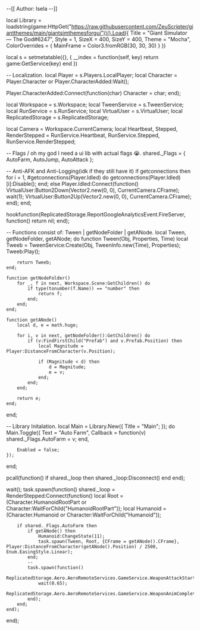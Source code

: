 --[[ Author: Isela --]]

local Library = loadstring(game:HttpGet("https://raw.githubusercontent.com/ZeuScripter/giantthemes/main/giantsimthemesforgui"))().Load({
    Title = "Giant Simulator  ―  The God#6247",
    Style = 1,
    SizeX = 400,
    SizeY = 400,
    Theme = "Mocha",
    ColorOverrides = {
        MainFrame = Color3.fromRGB(30, 30, 30)
    }
})

local s = setmetatable({}, {
    __index = function(self, key)
        return game:GetService(key)
    end
})

-- Localization.
local Player = s.Players.LocalPlayer;
local Character = Player.Character or Player.CharacterAdded:Wait();

Player.CharacterAdded:Connect(function(char)
    Character = char;
end);

local Workspace = s.Workspace;
local TweenService = s.TweenService;
local RunService = s.RunService;
local VirtualUser = s.VirtualUser;
local ReplicatedStorage = s.ReplicatedStorage;

local Camera = Workspace.CurrentCamera;
local Heartbeat, Stepped, RenderStepped = RunService.Heartbeat, RunService.Stepped, RunService.RenderStepped;

-- Flags / oh my god I need a ui lib with actual flags :sob:.
shared._Flags = {
    AutoFarm,
    AutoJump,
    AutoAttack
};

-- Anti-AFK and Anti-Logging(idk if they still have it)
if getconnections then
    for i = 1, #getconnections(Player.Idled) do
        getconnections(Player.Idled)[i]:Disable();
    end;
else
    Player.Idled:Connect(function()
       VirtualUser:Button2Down(Vector2.new(0, 0), CurrentCamera.CFrame);
       wait(1);
       VirtualUser:Button2Up(Vector2.new(0, 0), CurrentCamera.CFrame);
    end);
end;

hookfunction(ReplicatedStorage.ReportGoogleAnalyticsEvent.FireServer, function()
   return nil;
end);

-- Functions consist of: Tween | getNodeFolder | getANode.
local Tween, getNodeFolder, getANode; do
    function Tween(Obj, Properties, Time)
        local Tweeb = TweenService:Create(Obj, TweenInfo.new(Time), Properties);
        Tweeb:Play();
        
    	return Tweeb;
    end;

    function getNodeFolder()
        for _, f in next, Workspace.Scene:GetChildren() do
            if type(tonumber(f.Name)) == "number" then
                return f;
            end;
        end;
    end;
    
    function getANode()
        local d, e = math.huge;
        
        for i, v in next, getNodeFolder():GetChildren() do
            if (v:FindFirstChild("Prefab") and v.Prefab.Position) then
                local Magnitude = Player:DistanceFromCharacter(v.Position);
                
                if (Magnitude < d) then
                    d = Magnitude;
                    e = v;
                end;
            end;
        end;
        
        return e;
    end;
end;

-- Library Initalation.
local Main = Library.New({
    Title = "Main";
}); do
    Main.Toggle({
        Text = "Auto Farm",
        Callback = function(v)
            shared._Flags.AutoFarm = v;
        end,
        
        Enabled = false;
    });
end;

pcall(function() if shared._loop then shared._loop:Disconnect() end end);

wait();
task.spawn(function()
    shared._loop = RenderStepped:Connect(function()
        local Root = (Character.HumanoidRootPart or Character:WaitForChild("HumanoidRootPart"));
        local Humanoid = (Character.Humanoid or Character:WaitForChild("Humanoid"));
        
        if shared._Flags.AutoFarm then
            if getANode() then
                Humanoid:ChangeState(11);
                task.spawn(Tween, Root, {CFrame = getANode().CFrame}, Player:DistanceFromCharacter(getANode().Position) / 2500, Enum.EasingStyle.Linear);
            end;
            --
            task.spawn(function()
                ReplicatedStorage.Aero.AeroRemoteServices.GameService.WeaponAttackStart:FireServer();
                wait(0.65);
                ReplicatedStorage.Aero.AeroRemoteServices.GameService.WeaponAnimComplete:FireServer();
            end);
        end;
    end);
end);

